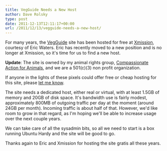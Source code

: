 ```yaml
---
title: VegGuide Needs a New Host
author: Dave Rolsky
type: post
date: 2011-12-13T12:11:17+00:00
url: /2011/12/13/vegguide-needs-a-new-host/
---
```


For many years, the [VegGuide][1] site has been hosted for free at [Xmission][2], courtesy of Eric
Waters. Eric has recently moved to a new position and is no longer at Xmission, so it's time for us
to find a new host.

**Update**: The site is owned by my animal rights group, [Compassionate Action for Animals][3], and
we are a 501(c)(3) non profit organization.

If anyone in the lights of these pixels could offer free or cheap hosting for this site, please [let
me know][4].

The site needs a dedicated host, either real or virtual, with at least 1.5GB of memory and 20GB of
disk space. It's bandwidth use is fairly modest, approximately 800MB of outgoing traffic per day at
the moment (around 24GB per month). Incoming traffic is about half of that. However, we'd like room
to grow in that regard, as I'm hoping we'll be able to increase usage over the next couple years.

We can take care of all the sysadmin bits, so all we need to start is a box running Ubuntu Hardy and
the site will be good to go.

Thanks again to Eric and Xmission for hosting the site gratis all these years.

[1]: http://vegguide.org
[2]: http://xmission.com
[3]: http://www.exploreveg.org
[4]: mailto:dave@exploreveg.org
